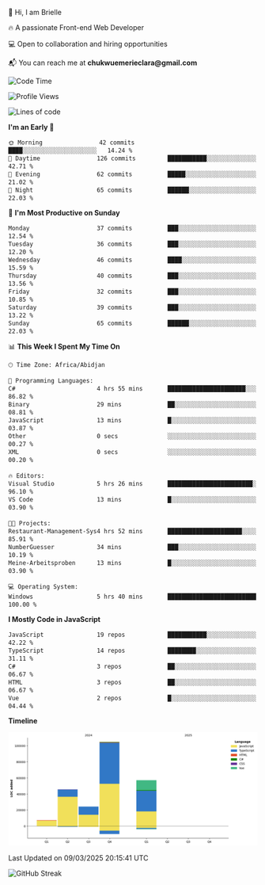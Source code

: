 <div align="left">
  <p>👋 Hi, I am Brielle</p>
  <p>🔥 A passionate Front-end Web Developer</p>
  <p>💻 Open to collaboration and hiring opportunities</p>
  <p>📬 You can reach me at <strong>chukwuemerieclara@gmail.com</strong></p>
</div>


 
 <!--START_SECTION:waka-->
![Code Time](http://img.shields.io/badge/Code%20Time-514%20hrs%2016%20mins-blue)

![Profile Views](http://img.shields.io/badge/Profile%20Views-0-blue)

![Lines of code](https://img.shields.io/badge/From%20Hello%20World%20I%27ve%20Written-238.7%20thousand%20lines%20of%20code-blue)

**I'm an Early 🐤** 

```text
🌞 Morning                42 commits          ████░░░░░░░░░░░░░░░░░░░░░   14.24 % 
🌆 Daytime                126 commits         ███████████░░░░░░░░░░░░░░   42.71 % 
🌃 Evening                62 commits          █████░░░░░░░░░░░░░░░░░░░░   21.02 % 
🌙 Night                  65 commits          ██████░░░░░░░░░░░░░░░░░░░   22.03 % 
```
📅 **I'm Most Productive on Sunday** 

```text
Monday                   37 commits          ███░░░░░░░░░░░░░░░░░░░░░░   12.54 % 
Tuesday                  36 commits          ███░░░░░░░░░░░░░░░░░░░░░░   12.20 % 
Wednesday                46 commits          ████░░░░░░░░░░░░░░░░░░░░░   15.59 % 
Thursday                 40 commits          ███░░░░░░░░░░░░░░░░░░░░░░   13.56 % 
Friday                   32 commits          ███░░░░░░░░░░░░░░░░░░░░░░   10.85 % 
Saturday                 39 commits          ███░░░░░░░░░░░░░░░░░░░░░░   13.22 % 
Sunday                   65 commits          ██████░░░░░░░░░░░░░░░░░░░   22.03 % 
```


📊 **This Week I Spent My Time On** 

```text
🕑︎ Time Zone: Africa/Abidjan

💬 Programming Languages: 
C#                       4 hrs 55 mins       ██████████████████████░░░   86.82 % 
Binary                   29 mins             ██░░░░░░░░░░░░░░░░░░░░░░░   08.81 % 
JavaScript               13 mins             █░░░░░░░░░░░░░░░░░░░░░░░░   03.87 % 
Other                    0 secs              ░░░░░░░░░░░░░░░░░░░░░░░░░   00.27 % 
XML                      0 secs              ░░░░░░░░░░░░░░░░░░░░░░░░░   00.20 % 

🔥 Editors: 
Visual Studio            5 hrs 26 mins       ████████████████████████░   96.10 % 
VS Code                  13 mins             █░░░░░░░░░░░░░░░░░░░░░░░░   03.90 % 

🐱‍💻 Projects: 
Restaurant-Management-Sys4 hrs 52 mins       █████████████████████░░░░   85.91 % 
NumberGuesser            34 mins             ███░░░░░░░░░░░░░░░░░░░░░░   10.19 % 
Meine-Arbeitsproben      13 mins             █░░░░░░░░░░░░░░░░░░░░░░░░   03.90 % 

💻 Operating System: 
Windows                  5 hrs 40 mins       █████████████████████████   100.00 % 
```

**I Mostly Code in JavaScript** 

```text
JavaScript               19 repos            ███████████░░░░░░░░░░░░░░   42.22 % 
TypeScript               14 repos            ████████░░░░░░░░░░░░░░░░░   31.11 % 
C#                       3 repos             ██░░░░░░░░░░░░░░░░░░░░░░░   06.67 % 
HTML                     3 repos             ██░░░░░░░░░░░░░░░░░░░░░░░   06.67 % 
Vue                      2 repos             █░░░░░░░░░░░░░░░░░░░░░░░░   04.44 % 
```



**Timeline**

![Lines of Code chart](https://raw.githubusercontent.com/Brielle28/Brielle28/main/assets/bar_graph.png)


 Last Updated on 09/03/2025 20:15:41 UTC
<!--END_SECTION:waka-->

![GitHub Streak](https://github-readme-streak-stats.herokuapp.com/?user=Brielle28)



